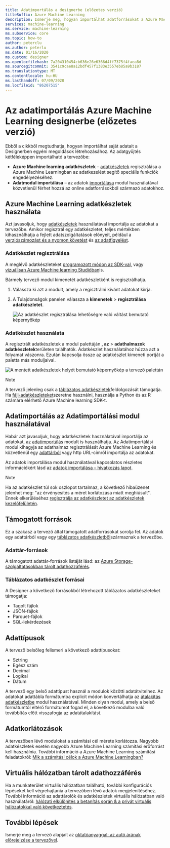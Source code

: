 ```yaml
---
title: Adatimportálás a designerbe (előzetes verzió)
titleSuffix: Azure Machine Learning
description: Ismerje meg, hogyan importálhat adatforrásokat a Azure Machine Learning designerbe (előzetes verzió) különböző adatforrásokból.
services: machine-learning
ms.service: machine-learning
ms.subservice: core
ms.topic: how-to
author: peterclu
ms.author: peterlu
ms.date: 01/16/2020
ms.custom: designer
ms.openlocfilehash: 7a204310454cb636e26e6366d4ff7375f4faea8d
ms.sourcegitcommit: 3541c9cae8a12bdf457f1383e3557eb85a9b3187
ms.translationtype: MT
ms.contentlocale: hu-HU
ms.lasthandoff: 07/09/2020
ms.locfileid: "86207515"
---
```

# <a name="import-data-into-azure-machine-learning-designer-preview"></a>Az adatimportálás Azure Machine Learning designerbe (előzetes verzió)

Ebből a cikkből megtudhatja, hogyan importálhat saját adatait a Designerben egyéni megoldások létrehozásához. Az adatgyűjtés kétféleképpen importálható a tervezőbe: 

* **Azure Machine learning adatkészletek** – [adatkészletek](concept-data.md#datasets) regisztrálása a Azure Machine Learningban az adatkezelést segítő speciális funkciók engedélyezéséhez.
* **Adatmodul importálása** – az adatok [importálása](algorithm-module-reference/import-data.md) modul használatával közvetlenül férhet hozzá az online adatforrásokból származó adatokhoz.

## <a name="use-azure-machine-learning-datasets"></a>Azure Machine Learning adatkészletek használata

Azt javasoljuk, hogy [adatkészletek](concept-data.md#datasets) használatával importálja az adatokat a tervezőbe. Amikor regisztrál egy adatkészletet, teljes mértékben kihasználhatja a fejlett adatszolgáltatások előnyeit, például a [verziószámozást és a nyomon követést](how-to-version-track-datasets.md) és [az adatfigyelést](how-to-monitor-datasets.md).

### <a name="register-a-dataset"></a>Adatkészlet regisztrálása

A meglévő adatkészleteket [programozott módon az SDK-val,](how-to-create-register-datasets.md#use-the-sdk) vagy [vizuálisan Azure Machine learning Studióban](how-to-create-register-datasets.md#use-the-ui)is.

Bármely tervező modul kimenetét adatkészletként is regisztrálhatja.

1. Válassza ki azt a modult, amely a regisztrálni kívánt adatokat kiírja.

1. A Tulajdonságok panelen válassza a **kimenetek**  >  **regisztrálása adatkészletet**.

    ![Az adatkészlet regisztrálása lehetőségre való váltást bemutató képernyőkép](media/how-to-designer-import-data/register-dataset-designer.png)

### <a name="use-a-dataset"></a>Adatkészlet használata

A regisztrált adatkészletek a modul palettáján **, az**  >  **adathalmazok adatkészletek**területen találhatók. Adatkészlet használatához húzza azt a folyamat vászonra. Ezután kapcsolja össze az adatkészlet kimeneti portját a paletta más moduljaival.

![A mentett adatkészletek helyét bemutató képernyőkép a tervező palettán](media/how-to-designer-import-data/use-datasets-designer.png)


> [!NOTE]
> A tervező jelenleg csak a [táblázatos adatkészletek](how-to-create-register-datasets.md#dataset-types)feldolgozását támogatja. Ha [fájl-adatkészleteket](how-to-create-register-datasets.md#dataset-types)szeretne használni, használja a Python és az R számára elérhető Azure Machine learning SDK-t.

## <a name="import-data-using-the-import-data-module"></a>Adatimportálás az Adatimportálási modul használatával

Habár azt javasoljuk, hogy adatkészletek használatával importálja az adatokat, az [adatimportálás](algorithm-module-reference/import-data.md) modult is használhatja. Az Adatimportálási modul kihagyja az adathalmaz regisztrálását Azure Machine Learning és közvetlenül egy [adattárból](concept-data.md#datastores) vagy http URL-címről importálja az adatokat.

Az adatok importálása modul használatával kapcsolatos részletes információkért lásd az [adatok importálása – hivatkozás lapot](algorithm-module-reference/import-data.md).

> [!NOTE]
> Ha az adatkészlet túl sok oszlopot tartalmaz, a következő hibaüzenet jelenhet meg: "az érvényesítés a méret korlátozása miatt meghiúsult". Ennek elkerüléséhez [regisztrálja az adatkészletet az adatkészletek kezelőfelületén](how-to-create-register-datasets.md#use-the-ui).

## <a name="supported-sources"></a>Támogatott források

Ez a szakasz a tervező által támogatott adatforrásokat sorolja fel. Az adatok egy adattárból vagy egy [táblázatos adatkészletből](how-to-create-register-datasets.md#dataset-types)származnak a tervezőbe.

### <a name="datastore-sources"></a>Adattár-források
A támogatott adattár-források listáját lásd: az [Azure Storage-szolgáltatásokban tárolt adathozzáférés](how-to-access-data.md#supported-data-storage-service-types).

### <a name="tabular-dataset-sources"></a>Táblázatos adatkészlet forrásai

A Designer a következő forrásokból létrehozott táblázatos adatkészleteket támogatja:
 * Tagolt fájlok
 * JSON-fájlok
 * Parquet-fájlok
 * SQL-lekérdezések

## <a name="data-types"></a>Adattípusok

A tervező belsőleg felismeri a következő adattípusokat:

* Sztring
* Egész szám
* Decimal
* Logikai
* Dátum

A tervező egy belső adattípust használ a modulok közötti adatátvitelhez. Az adatokat adattábla formátumba explicit módon konvertálhatja az [átalakítás adatkészletbe](algorithm-module-reference/convert-to-dataset.md) modul használatával. Minden olyan modul, amely a belső formátumtól eltérő formátumot fogad el, a következő modulba való továbbítás előtt visszafogja az adatátalakítást.

## <a name="data-constraints"></a>Adatkorlátozások

A tervezőben lévő modulokat a számítási cél mérete korlátozza. Nagyobb adatkészletek esetén nagyobb Azure Machine Learning számítási erőforrást kell használnia. További információ a Azure Machine Learning számítási feladatokról: [Mik a számítási célok a Azure Machine Learningban?](concept-compute-target.md#azure-machine-learning-compute-managed)

## <a name="access-data-in-a-virtual-network"></a>Virtuális hálózatban tárolt adathozzáférés

Ha a munkaterület virtuális hálózatban található, további konfigurációs lépéseket kell végrehajtania a tervezőben lévő adatok megjelenítéséhez. További információ az adattárolók és adatkészletek virtuális hálózatban való használatáról: [hálózati elkülönítés a betanítás során & a privát virtuális hálózatokkal való következtetés](how-to-enable-virtual-network.md#machine-learning-studio).

## <a name="next-steps"></a>További lépések

Ismerje meg a tervező alapjait az [oktatóanyaggal: az autó árának előrejelzése a tervezővel](tutorial-designer-automobile-price-train-score.md).
